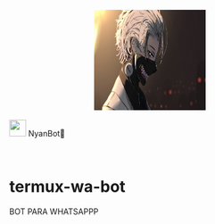 <p align="center">
<img src="./datosbot/logobot.jpg" width="200" height="180"/>
</p>
<img src="https://i.imgur.com/n1zo2wL.gif" width="30" height="30"/> NyanBot🐬
</p>
<br />

# termux-wa-bot
BOT PARA WHATSAPPP
